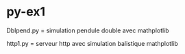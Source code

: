 # py-ex1


Dblpend.py = simulation pendule double avec mathplotlib

http1.py   = serveur http avec simulation balistique mathplotlib
